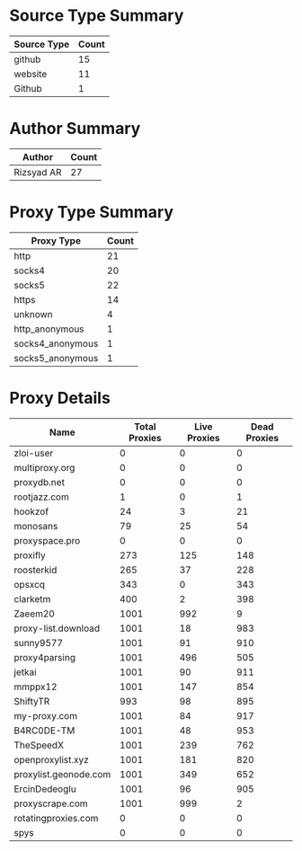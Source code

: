 # Source Type Summary

| Source Type | Count |
|-------------|-------|
| github | 15 |
| website | 11 |
| Github | 1 |


# Author Summary

| Author | Count |
|--------|-------|
| Rizsyad AR | 27 |


# Proxy Type Summary

| Proxy Type | Count |
|------------|-------|
| http | 21 |
| socks4 | 20 |
| socks5 | 22 |
| https | 14 |
| unknown | 4 |
| http_anonymous | 1 |
| socks4_anonymous | 1 |
| socks5_anonymous | 1 |


# Proxy Details

| Name | Total Proxies | Live Proxies | Dead Proxies |
|------|---------------|--------------|---------------|
| zloi-user | 0 | 0 | 0 |
| multiproxy.org | 0 | 0 | 0 |
| proxydb.net | 0 | 0 | 0 |
| rootjazz.com | 1 | 0 | 1 |
| hookzof | 24 | 3 | 21 |
| monosans | 79 | 25 | 54 |
| proxyspace.pro | 0 | 0 | 0 |
| proxifly | 273 | 125 | 148 |
| roosterkid | 265 | 37 | 228 |
| opsxcq | 343 | 0 | 343 |
| clarketm | 400 | 2 | 398 |
| Zaeem20 | 1001 | 992 | 9 |
| proxy-list.download | 1001 | 18 | 983 |
| sunny9577 | 1001 | 91 | 910 |
| proxy4parsing | 1001 | 496 | 505 |
| jetkai | 1001 | 90 | 911 |
| mmppx12 | 1001 | 147 | 854 |
| ShiftyTR | 993 | 98 | 895 |
| my-proxy.com | 1001 | 84 | 917 |
| B4RC0DE-TM | 1001 | 48 | 953 |
| TheSpeedX | 1001 | 239 | 762 |
| openproxylist.xyz | 1001 | 181 | 820 |
| proxylist.geonode.com | 1001 | 349 | 652 |
| ErcinDedeoglu | 1001 | 96 | 905 |
| proxyscrape.com | 1001 | 999 | 2 |
| rotatingproxies.com | 0 | 0 | 0 |
| spys | 0 | 0 | 0 |
